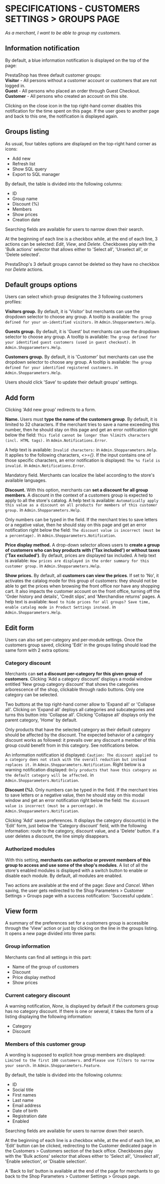 # **SPECIFICATIONS - CUSTOMERS SETTINGS > GROUPS PAGE**


_As a merchant, I want to be able to group my customers._

## Information notification

By default, a blue information notification is displayed on the top of the page:

PrestaShop has three default customer groups:<br>
**Visitor** - All persons without a customer account or customers that are not logged in.<br>
**Guest** - All persons who placed an order through Guest Checkout.<br>
**Customer** - All persons who created an account on this site.

Clicking on the close icon in the top right-hand corner disables this notification for the time spent on this page. If the user goes to another page and back to this one, the notification is displayed again.


## Groups listing

As usual, four tables options are displayed on the top-right hand corner as icons: 

- Add new<br>
- Refresh list<br>
- Show SQL query<br>
- Export to SQL manager<br>

By default, the table is divided into the following columns:

- ID<br>
- Group name<br>
- Discount (%)<br>
- Members<br>
- Show prices<br>
- Creation date<br>

Searching fields are available for users to narrow down their search. 

At the beginning of each line is a checkbox while, at the end of each line, 3 actions can be selected: _Edit_, _View_, and _Delete_. Checkboxes play with the 'Bulk actions' selector that allows either to 'Select all', 'Unselect all', or 'Delete selected'.

PrestaShop's 3 default groups cannot be deleted so they have no checkbox nor _Delete_ actions.


## Default groups options

Users can select which group designates the 3 following customers profiles:

**Visitors group.** By default, it is 'Visitor' but merchants can use the dropdown selector to choose any group. A tooltip is available: `The group defined for your un-identified visitors.` in `Admin.Shopparameters.Help`.

**Guests group.** By default, it is 'Guest' but merchants can use the dropdown selector to choose any group. A tooltip is available: `The group defined for your identified guest customers (used in guest checkout).` in `Admin.Shopparameters.Help`.

**Customers group.** By default, it is 'Customer' but merchants can use the dropdown selector to choose any group. A tooltip is available: `The group defined for your identified registered customers.` in `Admin.Shopparameters.Help`.

Users should click 'Save' to update their default groups' settings.


## Add form

Clicking 'Add new group' redirects to a form.

**Name.** Users must **type the name of the customers group**. By default, it is limited to 32 characters. If the merchant tries to save a name exceeding this number, then he should stay on this page and get an error notification right below the field: `This field cannot be longer than %limit% characters (incl. HTML tags).` in `Admin.Notifications.Error`.

A help text is available: `Invalid characters:` in `Admin.Shopparameters.Help`. It applies to the following characters, _<>={}_. If the input contains one of those specific characters, an error notification is displayed: `The %s field is invalid.` in `Admin.Notifications.Error`.

Mandatory field. Merchants can localize the label according to the store's available languages.

**Discount.** With this option, merchants can **set a discount for all group members**. A discount in the context of a customers group is expected to apply to all the store's catalog. A help text is available: `Automatically apply this value as a discount on all products for members of this customer group.` in `Admin.Shopparameters.Help`.

Only numbers can be typed in the field. If the merchant tries to save letters or a negative value, then he should stay on this page and get an error notification right below the field: `The discount value is incorrect (must be a percentage).` in `Admin.Shopparameters.Notification`.

**Price display method.** A drop-down selector allows users to **create a group of customers who can buy products with ('Tax included') or without taxes ('Tax excluded')**. By default, prices are displayed tax included. A help text is available: `How prices are displayed in the order summary for this customer group.` in `Admin.Shopparameters.Help`.

**Show prices.** By default, all **customers can view the prices**. If set to 'No', it activates the catalog mode for this group of customers: they should not be able to get the prices when browsing the front office nor have any shopping cart. It also impacts the customer account on the front office, turning off the 'Order history and details', 'Credit slips', and 'Merchandise returns' pages. A help text is available: `Need to hide prices for all groups? Save time, enable catalog mode in Product Settings instead.` in `Admin.Shopparameters.Help`.


## Edit form

Users can also set per-category and per-module settings. Once the customers group saved, clicking 'Edit' in the groups listing should load the same form with 2 extra options:

### Category discount

Merchants can **set a discount per-category for this given group of customers**. Clicking 'Add a category discount' displays a modal window entitled 'New group category discount' that shows the categories arborescence of the shop, clickable through radio buttons. Only one category can be selected.

Two buttons at the top right-hand corner allow to 'Expand all' or 'Collapse all'. Clicking on 'Expand all' deploys all categories and subcategories and turns this button into 'Collapse all'. Clicking 'Collapse all' displays only the parent category, 'Home' by default.

Only products that have the selected category as their default category should be affected by the discount. The expected behavior of a category discount works as followed: it prevails over any discount a member of this group could benefit from in this category. See notifications below.

An information notification id displayed: `Caution: The discount applied to a category does not stack with the overall reduction but instead replaces it.` in `Admin.Shopparameters.Notification`. Right below is a warning notification displayed: `Only products that have this category as the default category will be affected.` in `Admin.Shopparameters.Notification`.

**Discount (%).** Only numbers can be typed in the field. If the merchant tries to save letters or a negative value, then he should stay on this modal window and get an error notification right below the field: `The discount value is incorrect (must be a percentage).` in `Admin.Shopparameters.Notification`.

Clicking 'Add' saves preferences. It displays the category discount(s) in the 'Edit' form, just below the 'Category discount' field, with the following information: route to the category, discount value, and a 'Delete' button. If a user deletes a discount, the line simply disappears.


### Authorized modules

With this setting, **merchants can authorize or prevent members of this group to access and use some of the shop's modules**. A list of all the store's enabled modules is displayed with a switch button to enable or disable each module. By default, all modules are enabled.

Two actions are available at the end of the page: _Save_ and _Cancel_. When saving, the user gets redirected to the Shop Parameters > Customer Settings > Groups page with a success notification: 'Successful update.'.


## View form

A summary of the preferences set for a customers group is accessible through the 'View' action or just by clicking on the line in the groups listing. It opens a new page divided into three parts:

### Group information

Merchants can find all settings in this part:

- Name of the group of customers<br>
- Discount<br>
- Price display method<br>
- Show prices


### Current category discount

A warning notification, _None_, is displayed by default if the customers group has no category discount. If there is one or several, it takes the form of a listing displaying the following information:

- Category<br>
- Discount

 
### Members of this customer group

A wording is supposed to explicit how group members are displayed: `Limited to the first 100 customers.` and `Please use filters to narrow your search.` in `Admin.Shopparameters.Feature`.

By default, the table is divided into the following columns:

- ID<br>
- Social title<br>
- First names<br>
- Last name<br>
- Email address<br>
- Date of birth<br>
- Registration date<br>
- Enabled

Searching fields are available for users to narrow down their search. 

At the beginning of each line is a checkbox while, at the end of each line, an 'Edit' button can be clicked, redirecting to the Customer dedicated page in the Customers > Customers section of the back office. Checkboxes play with the 'Bulk actions' selector that allows either to 'Select all', 'Unselect all', 'Enable selection', or 'Disable selection'.

A 'Back to list' button is available at the end of the page for merchants to go back to the Shop Parameters > Customer Settings > Groups page.
